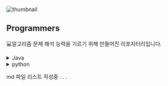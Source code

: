 ![thumbnail](https://user-images.githubusercontent.com/50124623/183564295-73746e08-cd8d-411f-8256-ef578d0e7fe6.png)

## Programmers 
💻알고리즘 문제 해석 능력을 기르기 위해 만들어진 리포지터리입니다.

<details>
<summary>Java</summary>
<div markdown="1">

## Level 1
|문제|문제 링크|소스링크|
|----|--------|-------|
|행렬의 덧셈||[source_level_1_addOfMatrices]
|x만큼 간격이 있는 n개의 숫자||[source_level_1_N numbers spaced by x]
|직사각형 별찍기||[source_level_1_SquareStar]
|나누어 떨어지는 숫자 배열|[programmers_link]|[source_level_1_Return_Divisor]
|두 정수 사이의 합||[source_level_1_SumTwoInt]
|문자열 내 p와 y의 개수||
|문자열 다루기 기본||[source_level_1_basicStr]
|서울에서 김서방 찾기||
|수박수박수박수박수박수?||[source_level_1_watermelonclap]
|문자열을 정수로 바꾸기||[source_level_1_StringToInt]
|시저 암호||[source_level_1_CaesarCipher]
|약수의 합||[source_level_1_Sum Cnt Of Measure]|
|이상한 문자 만들기||
|자릿수 더하기||
|자연수 뒤집어 배열로 만들기||
|정수 제곱근 판별||
|제일 작은 수 제거하기||
|짝수와 홀수||
|최대공약수와 최소공배수||
|콜라츠 추측||
|평균 구하기||
|하샤드 수||
|핸드폰 번호 가리기||
|소수 만들기||
|완주하지 못한 선수||
|K번째수||[source_level_1_WhereK]|
|모의고사||
|체육복||
|폰켓몬||
|실패율||
|약수의 개수와 덧셈||
|3진법 뒤집기||[source_level_1_Triad_Flip]|
|예산||[source_level_1_budget]
|부족한 금액 계산하기||
|비밀지도||[source_level_1_SecretMap]|
|가운데 글자 가져오기||
|다트 게임||
|같은 숫자는 싫어||
|윤년||[source_level_1_Year 2016]|
|내 마음대로 정렬하기||[source_level_1_alignMyMind]|

## Level 2
|문제|문제 링크|소스링크|
|----|--------|-------|
|오픈채팅방|||
</div>
</details>

<details>
<summary>python</summary>
<div markdown="1">

## Level 1
|문제|문제 링크|소스링크|
|----|--------|-------|
|푸드파이터 대회|[푸드_파이트_대회_문제]|[푸드_파이트_대회_풀이]

</div>
</details>

md 파일 리스트 작성중 . . .

[programmers_link]:https://programmers.co.kr/learn/courses/30/lessons/12910?language=java

[source_level_1_Return_Divisor]:https://github.com/ieunune/programmers/blob/master/src/level1/Return_Divisor.java
[source_level_1_N numbers spaced by x]:https://github.com/ieunune/programmers/blob/master/src/level1/N_numbers_spaced_by_X.java
[source_level_1_SecretMap]:https://github.com/ieunune/programmers/blob/master/src/level1/SecretMap.java
[source_level_1_Year 2016]:https://github.com/ieunune/programmers/blob/master/src/level1/Year2016.java
[source_level_1_WhereK]:https://github.com/ieunune/programmers/blob/master/src/level1/WhereK.java
[source_level_1_watermelonclap]:https://github.com/ieunune/programmers/blob/master/src/level1/WaterMelonClap.java
[source_level_1_Triad_Flip]:https://github.com/ieunune/programmers/blob/master/src/level1/Triad_Flip.java
[source_level_1_Sum Cnt Of Measure]:https://github.com/ieunune/programmers/blob/master/src/level1/Sum_Cnt_Of_Measure.java
[source_level_1_addOfMatrices]:https://github.com/ieunune/programmers/blob/master/src/level1/AddOfMatrices.java
[source_level_1_alignMyMind]:https://github.com/ieunune/programmers/blob/master/src/level1/AlignMyMind.java
[source_level_1_basicStr]:https://github.com/ieunune/programmers/blob/master/src/level1/BasicStr.java
[source_level_1_budget]:https://github.com/ieunune/programmers/blob/master/src/level1/Budget.java
[source_level_1_SquareStar]:https://github.com/ieunune/programmers/blob/master/src/level1/SquareStar.java
[source_level_1_SumTwoInt]:https://github.com/ieunune/programmers/blob/master/src/level1/SumTwoInt.java
[source_level_1_StringToInt]:https://github.com/ieunune/programmers/blob/master/src/level1/StringToInt.java
[source_level_1_CaesarCipher]:https://github.com/ieunune/programmers/blob/master/src/level1/CaesarCipher.java

[푸드_파이트_대회_문제]:https://school.programmers.co.kr/learn/courses/30/lessons/134240
[푸드_파이트_대회_풀이]:https://github.com/ieunune/programmers/blob/master/src/python/level1/%ED%91%B8%EB%93%9C_%ED%8C%8C%EC%9D%B4%ED%84%B0_%EB%8C%80%ED%9A%8C.py
